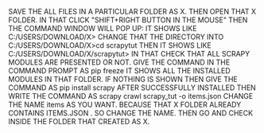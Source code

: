 SAVE THE ALL FILES IN A PARTICULAR FOLDER AS X.
THEN OPEN THAT X FOLDER.
IN THAT CLICK "SHIFT+RIGHT BUTTON IN THE MOUSE" THEN THE COMMAND WINDOW WILL POP UP:
IT SHOWS LIKE C:/USERS/DOWNLOAD/X>
CHANGE THAT THE DIRECTORY INTO C:/USERS/DOWNLOAD/X>cd scrapytut
THEN IT SHOWS LIKE C:/USERS/DOWNLOAD/X/scrapytut>
IN THAT CHECK THAT ALL SCRAPY MODULES ARE PRESENTED OR NOT.
GIVE THE COMMAND IN THE COMMAND PROMPT AS pip freeze
IT SHOWS ALL THE INSTALLED MODULES IN THAT FOLDER.
IF NOTHING IS SHOWN THEN GIVE THE COMMAND AS pip install scrapy
AFTER SUCCESSFULLY INSTALLED THEN WRITE THE COMMAND AS scrapy crawl scrapy_tut -o items.json
CHANGE THE NAME items AS YOU WANT.
BECAUSE THAT X FOLDER ALREADY CONTAINS ITEMS.JSON . SO CHANGE THE NAME.
THEN GO AND CHECK INSIDE THE FOLDER THAT CREATED AS X.

